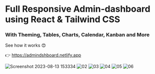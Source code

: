 # Full Responsive Admin-dashboard using React & Tailwind CSS

### With Theming, Tables, Charts, Calendar, Kanban and More

See how it works 😍

👉 https://admindshboard.netlify.app

![Screenshot 2023-08-13 153334](https://github.com/Sachintha-Samarathunga/Admin-dashboard/assets/98406068/701d8e45-1e09-4e15-a089-4c1156a1b6d1)
![02](https://github.com/Sachintha-Samarathunga/Admin-dashboard/assets/98406068/e9b466ce-740d-4197-842d-2fa1225b6c3e)
![03](https://github.com/Sachintha-Samarathunga/Admin-dashboard/assets/98406068/1c6ed8ad-4c04-4e7e-9900-b8307f96ba44)
![04](https://github.com/Sachintha-Samarathunga/Admin-dashboard/assets/98406068/24a56468-3b64-4c34-8100-cf62f657c8ae)
![05](https://github.com/Sachintha-Samarathunga/Admin-dashboard/assets/98406068/cd19ad3d-db52-4351-af21-e27600584f62)
![06](https://github.com/Sachintha-Samarathunga/Admin-dashboard/assets/98406068/55edc22e-6ea7-469f-8298-ebc6a7eba141)

